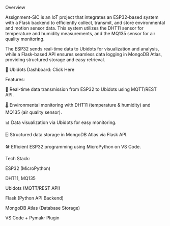 Overview

Assignment-SIC is an IoT project that integrates an ESP32-based system with a Flask backend to efficiently collect, transmit, and store environmental and motion sensor data. This system utilizes the DHT11 sensor for temperature and humidity measurements, and the MQ135 sensor for air quality monitoring.

The ESP32 sends real-time data to Ubidots for visualization and analysis, while a Flask-based API ensures seamless data logging in MongoDB Atlas, providing structured storage and easy retrieval.

🔗 Ubidots Dashboard: Click Here

Features:

📡 Real-time data transmission from ESP32 to Ubidots using MQTT/REST API.

🌡 Environmental monitoring with DHT11 (temperature & humidity) and MQ135 (air quality sensor).

📊 Data visualization via Ubidots for easy monitoring.

🗄 Structured data storage in MongoDB Atlas via Flask API.

🛠 Efficient ESP32 programming using MicroPython on VS Code.

Tech Stack:

ESP32 (MicroPython)

DHT11, MQ135

Ubidots (MQTT/REST API)

Flask (Python API Backend)

MongoDB Atlas (Database Storage)

VS Code + Pymakr Plugin
